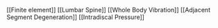 [[Finite element]]
[[Lumbar Spine]]
[[Whole Body Vibration]]
[[Adjacent Segment Degeneration]]
[[Intradiscal Pressure]]
